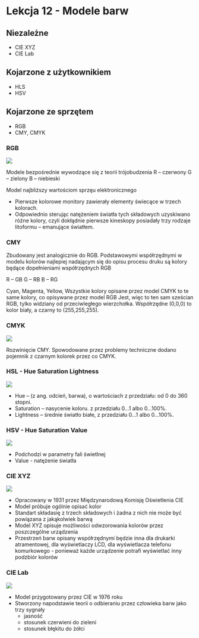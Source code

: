 # Lekcja 12 - Modele barw


## Niezależne
- CIE XYZ
- CIE Lab

## Kojarzone z użytkownikiem
- HLS
- HSV

## Kojarzone ze sprzętem
- RGB
- CMY, CMYK


### RGB

<img src="RGB.jpg">

Modele bezpośrednie wywodzące się z teorii trójobudzenia
R – czerwony
G – zielony
B – niebieski

Model najbliższy wartościom sprzęu elektronicznego 
- Pierwsze kolorowe monitory zawierały elementy świecące w trzech kolorach.
- Odpowiednio sterując natężeniem światła tych składowych uzyskiwano różne kolory, czyli dokłądnie pierwsze kineskopy posiadały trzy rodzaje litoformu – emanujące światłem.

### CMY

Zbudowany jest analogicznie do RGB. Podstawowymi współrzędnymi w modelu kolorów najlepiej nadającym się do opisu procesu druku są kolory będące dopełnieniami współrzędnych RGB

R – GB
G – RB
B – RG 

Cyan, Magenta, Yellow, 
Wszystkie kolory opisane przez model CMYK to te same kolory, co opisywane przez model RGB
Jest, więc to ten sam sześcian RGB, tylko widziany od przeciwległego wierzchołka. Współrzędne (0,0,0) to kolor biały, a czarny to (255,255,255). 

### CMYK

<img src="CMYK.jpg">

Rozwinięcie CMY. Spowodowane przez problemy techniczne dodano pojemnik z czarnym kolorek przez co CMYK.

### HSL - Hue Saturation Lightness

<img src="HLS.jpg">

- Hue – (z ang. odcień, barwa), o wartościach z przedziału: od 0 do 360 stopni.
- Saturation – nasycenie koloru. z przedziału 0...1 albo 0...100%.
- Lightness – średnie światło białe, z przedziału 0...1 albo 0...100%.

### HSV - Hue Saturation Value

<img src="HSV.jpg">

- Podchodzi w parametry fali świetlnej
- Value - natężenie światła

### CIE XYZ

<img src="CIE XYZ.jpg">

- Opracowany w 1931 przez Międzynarodową Komisję Oświetlenia CIE
- Model próbuje ogólnie opisać kolor
- Standart składasię z trzech składowych i żadna z nich nie może być powiązana z jakąkolwiek barwą
- Model XYZ opisuje możliwości odwzorowania kolorów przez poszczególne urządzenia
- Przestrzeń barw opisany współrzędnymi będzie inna dla drukarki atramentowej, dla wyświetlaczy LCD, dla wyświetlacza telefonu komurkowego - ponieważ każde urządzenie potrafi wyświetlać inny podzbiór kolorów

### CIE Lab

<img src="CIE Lab.png">

- Model przygotowany przez CIE w 1976 roku
- Stworzony napodstawie teorii o odbieraniu przez człowieka barw jako trzy sygnały
    - jasność
    - stosunek czerwieni do zieleni
    - stosunek błękitu do żółci